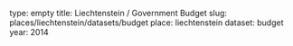 type: empty
title: Liechtenstein / Government Budget
slug: places/liechtenstein/datasets/budget
place: liechtenstein
dataset: budget
year: 2014
